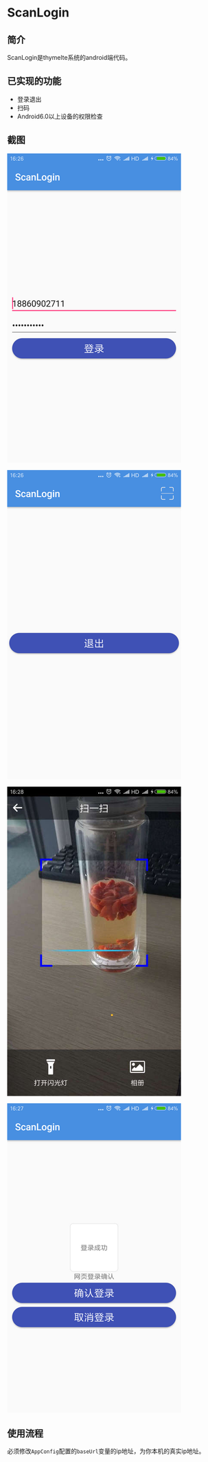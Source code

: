 # ScanLogin
## 简介
ScanLogin是thymelte系统的android端代码。
## 已实现的功能
- 登录退出
- 扫码
- Android6.0以上设备的权限检查
## 截图

![登录](screenshots/login.png)

![登录成功](screenshots/login_succeed.png)

![扫一扫](screenshots/rich_scan.jpg)

![网页扫码登录确认](screenshots/web_scan_login.png)

## 使用流程
必须修改`AppConfig`配置的`baseUrl`变量的ip地址，为你本机的真实ip地址。